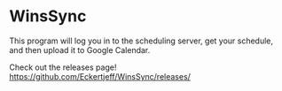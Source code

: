 # WinsSync

This program will log you in to the scheduling server, get your schedule, and then upload it to Google Calendar.

Check out the releases page! https://github.com/Eckertjeff/WinsSync/releases/
